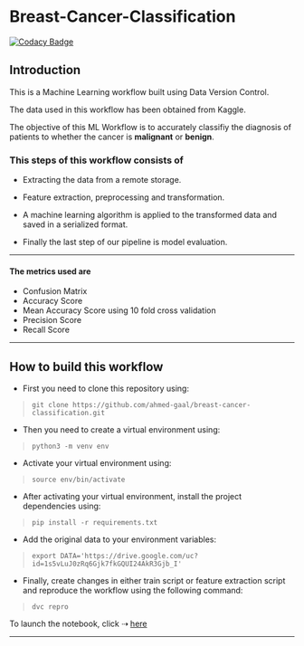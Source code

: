 # Breast-Cancer-Classification

[![Codacy Badge](https://api.codacy.com/project/badge/Grade/ccaab7a320c64ed9b4eea50e7b9c0bc1)](https://app.codacy.com/gh/ahmed-gaal/breast-cancer-classification?utm_source=github.com&utm_medium=referral&utm_content=ahmed-gaal/breast-cancer-classification&utm_campaign=Badge_Grade_Settings)

## Introduction
This is a Machine Learning workflow built using Data Version Control.

The data used in this workflow has been obtained from Kaggle.

The objective of this ML Workflow is to accurately classifiy the
diagnosis of patients to whether the cancer is **malignant** or **benign**.

### This steps of this workflow consists of

*   Extracting the data from a remote storage.

*   Feature extraction, preprocessing and transformation.

*   A machine learning algorithm is applied to the transformed data and saved in a
serialized format.

*   Finally the last step of our pipeline is model evaluation. 

--------
#### The metrics used are
*   Confusion Matrix
*   Accuracy Score
*   Mean Accuracy Score using 10 fold cross validation
*   Precision Score
*   Recall Score

--------
## How to build this workflow
*   First you need to clone this repository using:
>   ```git clone https://github.com/ahmed-gaal/breast-cancer-classification.git```
*   Then you need to create a virtual environment using:
>   ```python3 -m venv env```
*   Activate your virtual environment using:
>   ```source env/bin/activate```
*   After activating your virtual environment, install the project dependencies using:
>   ```pip install -r requirements.txt```
*   Add the original data to your environment variables:
>   ```export DATA='https://drive.google.com/uc?id=1s5vLuJ0zRq6Gjk7fkGQUI24AkR3Gjb_I'```
*   Finally, create changes in either train script or feature extraction script and 
reproduce the workflow using the following command:
>   ```dvc repro```

To launch the notebook, click ⇢ [here](https://mybinder.org/v2/gh/ahmed14-cell/breast-cancer-classification/HEAD)

--------